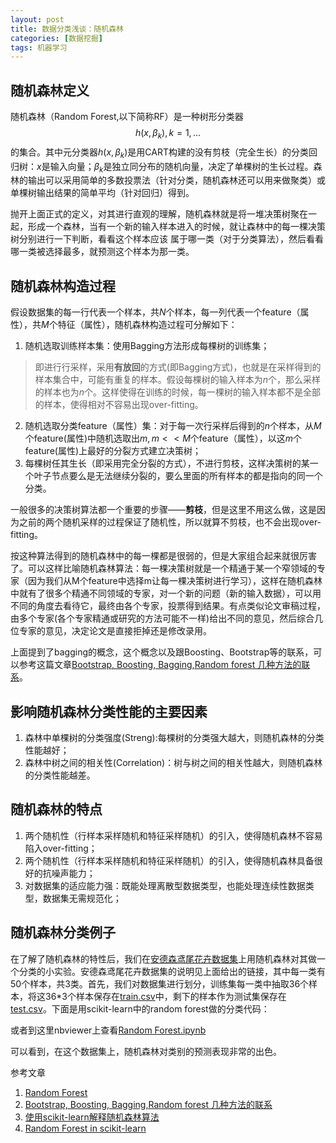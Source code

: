 ```yaml
---
layout: post
title: 数据分类浅谈：随机森林
categories: [数据挖掘]
tags: 机器学习
---
```


## 随机森林定义

随机森林（Random Forest,以下简称RF）是一种树形分类器
$${h(x,\beta_k), k = 1,...}$$
的集合。其中元分类器${h(x,\beta_k)}$是用CART构建的没有剪枝（完全生长）的分类回归树：$x$是输入向量；$\beta_k$是独立同分布的随机向量，决定了单棵树的生长过程。森林的输出可以采用简单的多数投票法（针对分类，随机森林还可以用来做聚类）或单棵树输出结果的简单平均（针对回归）得到。

抛开上面正式的定义，对其进行直观的理解，随机森林就是将一堆决策树聚在一起，形成一个森林，当有一个新的输入样本进入的时候，就让森林中的每一棵决策树分别进行一下判断，看看这个样本应该 属于哪一类（对于分类算法），然后看看哪一类被选择最多，就预测这个样本为那一类。

## 随机森林构造过程
假设数据集的每一行代表一个样本，共$N$个样本，每一列代表一个feature（属性），共$M$个特征（属性），随机森林构造过程可分解如下：
1. 随机选取训练样本集：使用Bagging方法形成每棵树的训练集；
> 即进行行采样，采用**有放回**的方式(即Bagging方式)，也就是在采样得到的样本集合中，可能有重复的样本。假设每棵树的输入样本为$n$个，那么采样的样本也为$n$个。这样使得在训练的时候，每一棵树的输入样本都不是全部的样本，使得相对不容易出现over-fitting。

2. 随机选取分类feature（属性）集：对于每一次行采样后得到的$n$个样本，从$M$个feature(属性)中随机选取出$m, m << M$个feature（属性），以这$m$个feature(属性)上最好的分裂方式建立决策树；
3. 每棵树任其生长（即采用完全分裂的方式），不进行剪枝，这样决策树的某一个叶子节点要么是无法继续分裂的，要么里面的所有样本的都是指向的同一个分类。

一般很多的决策树算法都一个重要的步骤——**剪枝**，但是这里不用这么做，这是因为之前的两个随机采样的过程保证了随机性，所以就算不剪枝，也不会出现over-fitting。

按这种算法得到的随机森林中的每一棵都是很弱的，但是大家组合起来就很厉害了。可以这样比喻随机森林算法：每一棵决策树就是一个精通于某一个窄领域的专家（因为我们从M个feature中选择m让每一棵决策树进行学习），这样在随机森林中就有了很多个精通不同领域的专家，对一个新的问题（新的输入数据），可以用不同的角度去看待它，最终由各个专家，投票得到结果。有点类似论文审稿过程，由多个专家(各个专家精通或研究的方法可能不一样)给出不同的意见，然后综合几位专家的意见，决定论文是直接拒掉还是修改录用。

上面提到了bagging的概念，这个概念以及跟Boosting、Bootstrap等的联系，可以参考这篇文章[Bootstrap, Boosting, Bagging,Random forest 几种方法的联系](http://www.duzelong.com/wordpress/201508/archives1442/)。

## 影响随机森林分类性能的主要因素

1. 森林中单棵树的分类强度(Streng):每棵树的分类强大越大，则随机森林的分类性能越好；
2. 森林中树之间的相关性(Correlation)：树与树之间的相关性越大，则随机森林的分类性能越差。

## 随机森林的特点
1. 两个随机性（行样本采样随机和特征采样随机）的引入，使得随机森林不容易陷入over-fitting；
2. 两个随机性（行样本采样随机和特征采样随机）的引入，使得随机森林具备很好的抗噪声能力；
3. 对数据集的适应能力强：既能处理离散型数据类型，也能处理连续性数据类型，数据集无需规范化；

## 随机森林分类例子
在了解了随机森林的特性后，我们在[安德森鸢尾花卉数据集](https://zh.wikipedia.org/wiki/%E5%AE%89%E5%BE%B7%E6%A3%AE%E9%B8%A2%E5%B0%BE%E8%8A%B1%E5%8D%89%E6%95%B0%E6%8D%AE%E9%9B%86)上用随机森林对其做一个分类的小实验。安德森鸢尾花卉数据集的说明见上面给出的链接，其中每一类有50个样本，共3类。首先，我们对数据集进行划分，训练集每一类中抽取36个样本，将这36*3个样本保存在[train.csv](https://github.com/willard-yuan/machine-learning-notebook/blob/master/01--Random%20Forest/train.csv)中，剩下的样本作为测试集保存在[test.csv](https://github.com/willard-yuan/machine-learning-notebook/blob/master/01--Random%20Forest/test.csv)。下面是用scikit-learn中的random forest做的分类代码：

或者到这里nbviewer上查看[Random Forest.ipynb](http://nbviewer.ipython.org/gist/willard-yuan/c827db48b9c414716b90)

可以看到，在这个数据集上，随机森林对类别的预测表现非常的出色。

参考文章

1. [Random Forest](http://www.wujiame.com/blog/2015/02/16/random-forest/)
2. [Bootstrap, Boosting, Bagging,Random forest 几种方法的联系](http://www.duzelong.com/wordpress/201508/archives1442/)
3. [使用scikit-learn解释随机森林算法](http://www.csdn.net/article/2015-10-08/2825851)
4. [Random Forest in scikit-learn](http://alexhwoods.com/2015/07/01/random-forest-in-scikit-learn/)
